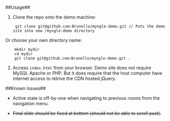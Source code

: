 ##Usage##

1. Clone the repo onto the demo machine:

        git clone git@github.com:Brunello/myngle-demo.git // Puts the demo site into new /myngle-demo directory

  Or choose your own directory name:

        mkdir mydir
        cd mydir
        git clone git@github.com:Brunello/myngle-demo.git .

2. Access `index.html` from your browser. Demo site does not require MySQL
   Apache or PHP. But it does require that the host computer have internet
   access to retrive the CDN hosted jQuery.

##Known Issues##

* Active state is off-by-one when navigating to previous rooms from the
  navigation menu.

* ~~Final slide should be fixed at bottom (should not be able to scroll past).~~

